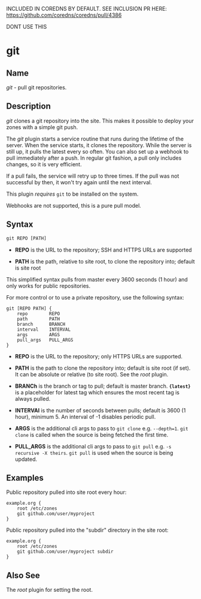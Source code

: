 INCLUDED IN COREDNS BY DEFAULT. SEE INCLUSION PR HERE: https://github.com/coredns/coredns/pull/4386

DONT USE THIS


# git

## Name

*git* - pull git repositories.

## Description

*git* clones a git repository into the site. This makes it possible to deploy your zones with a
simple git push.

The *git* plugin starts a service routine that runs during the lifetime of the server. When the
service starts, it clones the repository. While the server is still up, it pulls the latest every
so often. You can also set up a webhook to pull immediately after a push. In regular git fashion, a
pull only includes changes, so it is very efficient.

If a pull fails, the service will retry up to three times. If the pull was not successful by then,
it won't try again until the next interval.

This plugin *requires* `git` to be installed on the system.

Webhooks are not supported, this is a pure pull model.

## Syntax

~~~ txt
git REPO [PATH]
~~~

 *  **REPO** is the URL to the repository; SSH and HTTPS URLs are supported

 *  **PATH** is the path, relative to site root, to clone the repository into; default is site root

This simplified syntax pulls from master every 3600 seconds (1 hour) and only works for public
repositories.

For more control or to use a private repository, use the following syntax:

~~~
git [REPO PATH] {
	repo        REPO
	path        PATH
	branch      BRANCH
	interval    INTERVAL
	args        ARGS
	pull_args   PULL_ARGS
}
~~~

 *  **REPO** is the URL to the repository; only HTTPS URLs are supported.

 *  **PATH** is the path to clone the repository into; default is site root (if set). It can be
    absolute or relative (to site root). See the *root* plugin.

 *  **BRANCh** is the branch or tag to pull; default is master branch. **`{latest}`** is a
    placeholder for latest tag which ensures the most recent tag is always pulled.

 *  **INTERVAl** is the number of seconds between pulls; default is 3600 (1 hour), minimum 5. An
    interval of -1 disables periodic pull.

 *  **ARGS** is the additional cli args to pass to `git clone` e.g. `--depth=1`. `git clone` is
    called when the source is being fetched the first time.

 *  **PULL_ARGS** is the additional cli args to pass to `git pull` e.g. `-s recursive -X theirs`.
    `git pull` is used when the source is being updated.

## Examples

Public repository pulled into site root every hour:

~~~ corefile
example.org {
    root /etc/zones
    git github.com/user/myproject
}
~~~

Public repository pulled into the "subdir" directory in the site root:

~~~ corefile
example.org {
    root /etc/zones
    git github.com/user/myproject subdir
}
~~~

## Also See

The *root* plugin for setting the root.
